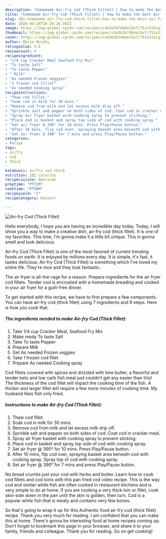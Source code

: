 ```yaml
---
description: "homemade Air-fry Cod (Thick Fillet) | how to make the best Air-fry Cod (Thick Fillet)"
title: "homemade Air-fry Cod (Thick Fillet) | how to make the best Air-fry Cod (Thick Fillet)"
slug: 491-homemade-air-fry-cod-thick-fillet-how-to-make-the-best-air-fry-cod-thick-fillet
date: 2020-04-28T10:39:26.502Z
image: https://img-global.cpcdn.com/recipes/c4a5b3b7d64e15e7/751x532cq70/air-fry-cod-thick-fillet-recipe-main-photo.jpg
thumbnail: https://img-global.cpcdn.com/recipes/c4a5b3b7d64e15e7/751x532cq70/air-fry-cod-thick-fillet-recipe-main-photo.jpg
cover: https://img-global.cpcdn.com/recipes/c4a5b3b7d64e15e7/751x532cq70/air-fry-cod-thick-fillet-recipe-main-photo.jpg
author: Mario Murphy
ratingvalue: 3.6
reviewcount: 4
recipeingredient:
- "1/4 cup Cracker Meal Seafood Fry Mix"
- "To taste Salt"
- "To taste Pepper"
- " Milk"
- "As needed Frozen veggies"
- "1 frozen cod fillet"
- "As needed Cooking spray"
recipeinstructions:
- "Thaw cod fillet."
- "Soak cod in milk for 30 mins."
- "Remove cod from milk and let excess milk drip off."
- "Sprinkle salt and pepper on both sides of cod. Coat cod in cracker meal."
- "Spray air fryer basket with cooking spray to prevent sticking."
- "Place cod in basket and spray top side of cod with cooking spray."
- "Set air fryer @ 390° for 10 mins. Press Play/Pause button."
- "After 10 mins, flip cod over, spraying basket area beneath cod with cooking spray. Spray top of cod with cooking spray."
- "Set air fryer @ 390° for 7 mins and press Play/Pause button."
categories:
- Recipe
tags:
- airfry
- cod
- thick

katakunci: airfry cod thick 
nutrition: 282 calories
recipecuisine: American
preptime: "PT31M"
cooktime: "PT56M"
recipeyield: "2"
recipecategory: Dessert

---
```



![Air-fry Cod (Thick Fillet)](https://img-global.cpcdn.com/recipes/c4a5b3b7d64e15e7/751x532cq70/air-fry-cod-thick-fillet-recipe-main-photo.jpg)

Hello everybody, I hope you are having an incredible day today. Today, I will show you a way to make a creative dish, air-fry cod (thick fillet). It is one of my favorites. This time, I'm gonna make it a little bit unique. This is gonna smell and look delicious.

Air-fry Cod (Thick Fillet) is one of the most favored of current trending foods on earth. It is enjoyed by millions every day. It is simple, it's fast, it tastes delicious. Air-fry Cod (Thick Fillet) is something which I've loved my entire life. They're nice and they look fantastic.

The air fryer is all-the-rage for a reason. Prepare ingredients for the air fryer cod fillets. Tender cod is encrusted with a homemade breading and cooked in your air fryer for a guilt-free dinner.


To get started with this recipe, we have to first prepare a few components. You can have air-fry cod (thick fillet) using 7 ingredients and 9 steps. Here is how you cook that.

<!--inarticleads1-->

##### The ingredients needed to make Air-fry Cod (Thick Fillet):

1. Take 1/4 cup Cracker Meal, Seafood Fry Mix
1. Make ready To taste Salt
1. Take To taste Pepper
1. Prepare  Milk
1. Get As needed Frozen veggies
1. Take 1 frozen cod fillet
1. Prepare As needed Cooking spray


Cod fillets covered with spices and drizzled with lime butter, a flavorful and tender keto and low carb fish meal just couldn&#39;t get any easier than this! The thickness of the cod fillet will impact the cooking time of the fish. A thicker and larger fillet will require a few more minutes of cooking time. My husband likes fish only fried. 

<!--inarticleads2-->

##### Instructions to make Air-fry Cod (Thick Fillet):

1. Thaw cod fillet.
1. Soak cod in milk for 30 mins.
1. Remove cod from milk and let excess milk drip off.
1. Sprinkle salt and pepper on both sides of cod. Coat cod in cracker meal.
1. Spray air fryer basket with cooking spray to prevent sticking.
1. Place cod in basket and spray top side of cod with cooking spray.
1. Set air fryer @ 390° for 10 mins. Press Play/Pause button.
1. After 10 mins, flip cod over, spraying basket area beneath cod with cooking spray. Spray top of cod with cooking spray.
1. Set air fryer @ 390° for 7 mins and press Play/Pause button.


No bread crumbs just your cod with herbs and butter. Learn how to cook cod fillets and cod loins with this pan fried cod video recipe. This is the way cod and similar white fish are often cooked in restaurant kitchens and is very simple to do at home. If you are cooking a very thick loin or fillet, cook skin-side down in the pan until the skin is golden, then turn. Cod is a popular white fish that is meaty and contains very few bones. 

So that's going to wrap it up for this Authentic food air-fry cod (thick fillet) recipe. Thank you very much for reading. I am confident that you can make this at home. There's gonna be interesting food at home recipes coming up. Don't forget to bookmark this page in your browser, and share it to your family, friends and colleague. Thank you for reading. Go on get cooking!
